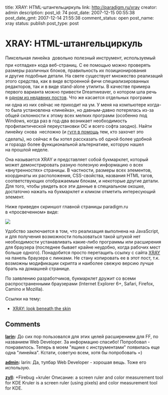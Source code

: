 title: XRAY: HTML-штангельциркуль
link: http://paradigm.ru/xray
creator: admin
description: 
post_id: 74
post_date: 2007-12-15 00:55:38
post_date_gmt: 2007-12-14 21:55:38
comment_status: open
post_name: xray
status: publish
post_type: post

# XRAY: HTML-штангельциркуль

Пиксельная линейка  довольно полезный инструмент, используемый при «отладке» кода веб-страниц. С ее помощью можно проверять размеры различных блоков, правильность их позиционирования и другие подобные детали. На свете существует множество реализаций этого средства, как в виде встроенной фичи специализированных редакторов, так и в виде stand-alone утилиты. В качестве примера первого варианта можно привести Dreamweaver, о котором шла речь в [одном из недавних постов](http://www.paradigm.ru/2007/12/13/future-of-css/). Что же касается отдельных программ  ни одна из них сейчас не приходит на ум. У меня на компьютере когда-то была установлена «линейка», но давным-давно потерялась из-за общей склонности к этому всех мелких программ (особенно под Windows, когда раз в год-два возникает необходимость профилактической переустановки ОС и всего софта заодно). Найти линейку снова  несложно (и [гугл в помощь](http://b23.ru/cja) тем, кто захочет это сделать), но сейчас я бы хотел рассказать об одной более удобной и гораздо более функциональной альтернативе, которую нашел на прошлой неделе.

Она называется XRAY и представляет собой букмарклет, который может демонстрировать разную полезную информацию о всех «внутренностях» страницы. В частности, размеры всех элементов, координаты их расположения, CSS-свойства, названия HTML тагов, соответствующих отображаемым блокам, и некоторые другие детали. Для того, чтобы увидеть все эти данные в специальном окошке, достаточно нажать на букмарклет и кликом отметить интересующий элемент.

Ниже приведен скриншот главной страницы paradigm.ru в «просвеченном» виде: 

![](/;-\)/2007/12/xray.png)

Удобство заключается в том, что реализация выполнена на JavaScript, и для получения возможности пользоваться такой штукой нет необходимости устанавливать какие-либо программы или расширения для браузера (последнее бывает крайне неудобно, когда рабочих мест больше одного). Понадобится просто перетащить ссылку с сайта [XRAY](http://westciv.com/xray/) на панель браузера с линками. Не стану копировать ее в этот пост, т.к. возможны модификации скрипта и наиболее свежую версию лучше брать на домашней странице.

По заявлению разработчиков, букмарклет дружит со всеми распространенными браузерами (Internet Explorer 6+, Safari, Firefox, Camino и Mozilla).

Ссылки на тему: 

  * [XRAY: look beneath the skin](http://westciv.com/xray/)

## Comments

**[larin](#57 "2007-12-15 14:32:17"):** До сих пор пользовался для этих целей расширением для FF, по названием Web Developer. За информацию спасибо! Попробовал - понравилось. Теперь в моем "ящике с инструментами" появилась еще одна "линейка". Кстати, советую всем, хотя бы попробовать =)

**[admin](#58 "2007-12-15 15:16:59"):** larin: Да, тулбар Web Developer - хорошая вещь. Тоже его использую.

**[zyll](#66 "2007-12-17 08:44:00"):** +Firebug +kruler Описание: a screen ruler and color measurement tool for KDE Kruler is a screen ruler (using pixels) and color measurement tool for KDE.

